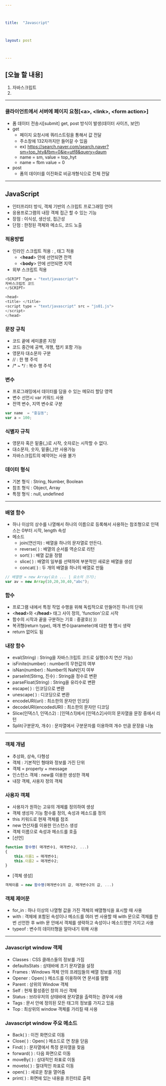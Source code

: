 ```yaml
---



title:  "Javascript"



layout: post



---
```



## [오늘 할 내용]
1. 자바스크립트
2. 

***

### 클라이언트에서 서버에 페이지 요청[<**a**>, <**link**>, <**form action**>]
- 폼 데이터 전송시[submit] get, post 방식이 발생(데이터 사이즈, 보안)
- get
	- 페이지 요청시에 쿼리스트링을 통해서 값 전달
	- 주소창에 132자까지만 들어갈 수 있음
	- ex) https://search.naver.com/search.naver?sm=top_hty&fbm=0&ie=utf8&query=daum
	-  name = sm, value = top_hyt
	-  name = fbm value = 0
- post
	- 폼의 데이터를 이진화로 비공개형식으로 전체 전달

***

## JavaScript
- 인터프리터 방식, 객체 기반의 스크립트 프로그래밍 언어
- 응용프로그램의 내장 객체 접근 할 수 있는 기능
- 장점 : 이식성, 생산성, 접근성
- 단점 : 한정된 객체와 메소드, 코드 노출

### 적용방법
- 인라인 스크립트 적용 : <head>, <body> 태그 적용
	- <**head**> 안에 선언되면 전역
	- <**body**> 안에 선언되면 지역
- 외부 스크립트 적용

~~~ javascript
<SCRIPT Type = "text/javascript">
자바스크립트 코드
</SCRIPT>
~~~

~~~ javascript
<head>
<title> </title>
<script type = "text/javascript" src = "js01.js">
</script>
</head>
~~~

### 문장 규칙
- 코드 끝에 세미콜론 지정
- 코드 중간에 공백, 개행, 탭키 포함 가능
- 영문자 대소문자 구분
- // : 한 행 주석
- /* ~ */ : 복수 행 주석

### 변수
- 프로그래밍에서 데이터를 담을 수 있는 메모리 할당 영역
- 변수 선언시 var 키워드 사용
- 전역 변수, 지역 변수로 구분

~~~ javascript
var name  = "홍길동";
var a = 100;
~~~

### 식별자 규칙
- 영문자 혹은 밑줄(_)로 시작, 숫자로는 시작할 수 없다.
- 대소문자, 숫자, 밑줄(_)만 사용가능
- 자바스크립트의 예약어는 사용 불가

###  데이터 형식
- 기본 형식 : String, Number, Boolean
- 참조 형식 : Object, Array
- 특정 형식 : null, undefined

***

### 배열 함수
- 하나 이상의 상수를 나열해서 하나의 이름으로 등록해서 사용하는 참조형으로 인덱스는 0부터 시작, length 속성
- 메소드
	- join(연산자) : 배열을 하나의 문자열로 만든다.
	- reverse( ) : 배열의 순서를 역순으로 리턴
	- sort( ) : 배열 값을 정렬
	- slice( ) : 배열의 일부를 선택하여 부분적인 새로운 배열을 생성
	- concat( ) : 두 개의 배열을 하나의 배열로 만듦

~~~ javascript
// 배열명 = new Array(요소 ... | 요소의 크기);
var av = new Array(10,20,30,40,"abc");
~~~

### 함수
- 프로그램 내에서 특정 작업 수행을 위해 독립적으로 만들어진 하나의 단위
- <**head**>와 <**/head**> 태그 사이 정의, 'function'으로 시작
- 함수의 시작과 끝을 구분하는 기호 : 중괄호({ })
- 복귀형(return type), 매개 변수(parameter)에 대한 형 명시 생략
- return 없어도 됨

### 내장 함수
- eval(String) : String을 자바스크립트 코드로 실행(수치 연산 가능)
- isFinite(number) : number의 무한값의 여부
- isNan(number) : Number의 NaN인지 여부
- parseInt(Stirng, 진수) : String을 정수로 변환
- parseFloat(String) : String을 유리수로 변환
- escape( ) : 인코딩으로 변환
- unescape( ) : 디코딩으로 변환
- encodeURI(uri) : 최소한의 문자만 인코딩
- decodeURI(encodedURI) : 최소한의 문자만 디코딩
- Slice(인덱스1, 인덱스2) : [인덱스1]에서 [인덱스2]사이의 문자열을 문장 중에서 리턴
- Split(구분문자, 개수) : 문자열에서 구분문자를 이용하여 개수 만큼 문장을 나눔

***

### 객체 개념
- 추상화, 상속, 다형성
- 객체 : 기본적인 형태와 정보를 가진 단위
- 객체 = property + message
- 인스턴스 객체 : new를 이용한 생성한 객체
- 내장 객체, 사용자 정의 객체

### 사용자 객체
- 사용자가 원하는 고유의 개체를 정의하여 생성
- 객체 생성자 기능 함수를 정의, 속성과 메소드를 정의
- this 키워드로 현재 객체를 참조
- new 연산자를 이용한 인스턴스 생성
- 객체 이름으로 속성과 메소드를 호출
- [선언]
~~~ javascript
function 함수명( 매개변수1, 매개변수2, ...)
{
	this.이름1 = 매개변수1;
    this.이름2 = 매개변수2;
}
~~~

- [객체 생성]
~~~ javascript
객체이름 = new 함수명(매개변수1의 값, 매개변수2의 값, ...)
~~~

### 객체 제어문
- for_in : 하나 이상의 나열형 값을 가진 객체의 배열형식을 표시할 때 사용
- with : 객체에 포함된 속성이나 메소드를 여러 번 사용할 때 with 문으로 객체를 한 번 선언한 후 with 문 안에서 객체를 생략하고 속성이나 메소드명만 가지고 사용
- typeof : 변수의 데이터형을 알아내기 위해 사용

***

### Javascript window 객체
- Classes : CSS 클래스들의 정보를 가짐
- defaultsStats : 상태바에 초기 문자열을 설정
- Frames : Windows 객체 안의 프레임들의 배열 정보를 가짐
- Opener : Open( ) 메소드를 이용하여 연 문서를 말함
- Parent : 상위의 Window 객체
- Self : 현재 활성중인 창의 자신 객체
- Status : 브라우저의 상태바에 문자열을 출력하는 경우에 사용
- Tags : 문서 안에 정의된 모든 태그의 정보를 가지고 있음
- Top : 최상위의 window 객체를 가리킬 때 사용

### Javascript  window 주요 메소드
- Back( ) : 이전 화면으로 이동
- Close( ) : Open( ) 메소드로 연 창을 닫음
- Find( ) : 문자열에서 특정 문자열을 찾음
- forward( ) : 다음 화면으로 이동
- moveBy( ) : 상대적인 좌표로 이동
- moveto( ) : 절대적인 좌표로 이동
- open( ) : 새로운 창을 열어줌
- print( ) : 화면에 있는 내용을 프린터로 출력

























